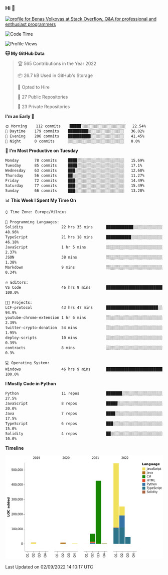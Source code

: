 ### Hi 👋
<a href="https://stackoverflow.com/users/14954249/benas-volkovas"><img src="https://stackoverflow.com/users/flair/14954249.png?theme=dark" width="208" height="58" alt="profile for Benas Volkovas at Stack Overflow, Q&amp;A for professional and enthusiast programmers" title="profile for Benas Volkovas at Stack Overflow, Q&amp;A for professional and enthusiast programmers"></a>

<!--START_SECTION:waka-->
![Code Time](http://img.shields.io/badge/Code%20Time-888%20hrs%209%20mins-blue)

![Profile Views](http://img.shields.io/badge/Profile%20Views-25-blue)

**🐱 My GitHub Data** 

> 🏆 565 Contributions in the Year 2022
 > 
> 📦 26.7 kB Used in GitHub's Storage 
 > 
> 💼 Opted to Hire
 > 
> 📜 27 Public Repositories 
 > 
> 🔑 23 Private Repositories  
 > 
**I'm an Early 🐤** 

```text
🌞 Morning    112 commits    █████░░░░░░░░░░░░░░░░░░░░   22.54% 
🌆 Daytime    179 commits    █████████░░░░░░░░░░░░░░░░   36.02% 
🌃 Evening    206 commits    ██████████░░░░░░░░░░░░░░░   41.45% 
🌙 Night      0 commits      ░░░░░░░░░░░░░░░░░░░░░░░░░   0.0%

```
📅 **I'm Most Productive on Tuesday** 

```text
Monday       78 commits     ████░░░░░░░░░░░░░░░░░░░░░   15.69% 
Tuesday      85 commits     ████░░░░░░░░░░░░░░░░░░░░░   17.1% 
Wednesday    63 commits     ███░░░░░░░░░░░░░░░░░░░░░░   12.68% 
Thursday     56 commits     ██░░░░░░░░░░░░░░░░░░░░░░░   11.27% 
Friday       72 commits     ███░░░░░░░░░░░░░░░░░░░░░░   14.49% 
Saturday     77 commits     ███░░░░░░░░░░░░░░░░░░░░░░   15.49% 
Sunday       66 commits     ███░░░░░░░░░░░░░░░░░░░░░░   13.28%

```


📊 **This Week I Spent My Time On** 

```text
⌚︎ Time Zone: Europe/Vilnius

💬 Programming Languages: 
Solidity                 22 hrs 35 mins      ████████████░░░░░░░░░░░░░   48.96% 
TypeScript               21 hrs 18 mins      ███████████░░░░░░░░░░░░░░   46.18% 
JavaScript               1 hr 5 mins         ░░░░░░░░░░░░░░░░░░░░░░░░░   2.37% 
JSON                     38 mins             ░░░░░░░░░░░░░░░░░░░░░░░░░   1.38% 
Markdown                 9 mins              ░░░░░░░░░░░░░░░░░░░░░░░░░   0.34%

🔥 Editors: 
VS Code                  46 hrs 9 mins       █████████████████████████   100.0%

🐱‍💻 Projects: 
LCF-protocol             43 hrs 47 mins      ███████████████████████░░   94.9% 
youtube-chrome-extension 1 hr 6 mins         ░░░░░░░░░░░░░░░░░░░░░░░░░   2.39% 
twitter-crypto-donation  54 mins             ░░░░░░░░░░░░░░░░░░░░░░░░░   1.95% 
deploy-scripts           10 mins             ░░░░░░░░░░░░░░░░░░░░░░░░░   0.39% 
contracts                8 mins              ░░░░░░░░░░░░░░░░░░░░░░░░░   0.3%

💻 Operating System: 
Windows                  46 hrs 9 mins       █████████████████████████   100.0%

```

**I Mostly Code in Python** 

```text
Python                   11 repos            ███████░░░░░░░░░░░░░░░░░░   27.5% 
JavaScript               8 repos             █████░░░░░░░░░░░░░░░░░░░░   20.0% 
Java                     7 repos             ████░░░░░░░░░░░░░░░░░░░░░   17.5% 
TypeScript               6 repos             ███░░░░░░░░░░░░░░░░░░░░░░   15.0% 
Solidity                 4 repos             ██░░░░░░░░░░░░░░░░░░░░░░░   10.0%

```


**Timeline**

![Chart not found](https://raw.githubusercontent.com/BenasVolkovas/BenasVolkovas/main/charts/bar_graph.png) 


 Last Updated on 02/09/2022 14:10:17 UTC
<!--END_SECTION:waka-->
